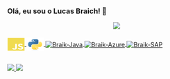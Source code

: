 ### Olá, eu sou o Lucas Braich! 👋
<div align="center">
  <a href="https://github.com/braiklu/">
  <img height="180em" src="https://github-readme-stats.vercel.app/api?username=braiklu&show_icons=true&theme=dark&include_all_commits=true&count_private=true"/>
</div>

<div style="display: inline_block"><br>
  <img align="center" alt="Braik-Js" height="30" width="40" src="https://raw.githubusercontent.com/devicons/devicon/master/icons/javascript/javascript-plain.svg">
  <img align="center" alt="Braik-Python" height="30" width="40" src="https://raw.githubusercontent.com/devicons/devicon/master/icons/python/python-original.svg">
  <img align="center" alt="Braik-Java" height="30" width="40" src="https://cdn.jsdelivr.net/gh/devicons/devicon/icons/java/java-plain-wordmark.svg">
  <img align="center" alt="Braik-Azure" height="30" width="40" src="https://cdn.jsdelivr.net/gh/devicons/devicon/icons/azure/azure-original.svg">
  <img align="center" alt="Braik-SAP" height="30" width="40" src="https://upload.wikimedia.org/wikipedia/commons/thumb/5/59/SAP_2011_logo.svg/455px-SAP_2011_logo.svg.png">
</div>

##


<div>
  <a href = "mailto:lucasbraich@gmail.com"><img src="https://img.shields.io/badge/Gmail-D14836?style=for-the-badge&logo=gmail&logoColor=white" target="_blank">
  </a>
  <a href="https://www.linkedin.com/in/lucas-braich-ferreira" target="_blank"><img src="https://img.shields.io/badge/LinkedIn-0077B5?style=for-the-badge&logo=linkedin&logoColor=white" target="_blank">
  </a> 
 </div>
